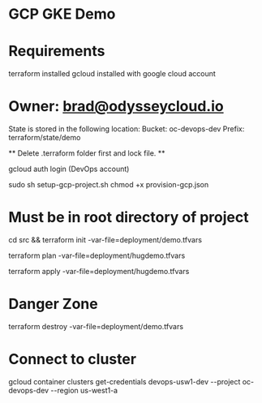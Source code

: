 # GCP GKE Demo

# Requirements
terraform installed
gcloud installed with google cloud account

# Owner: brad@odysseycloud.io

State is stored in the following location:
Bucket:  oc-devops-dev
Prefix:  terraform/state/demo

** Delete .terraform folder first and lock file. **

gcloud auth login (DevOps account)

sudo sh setup-gcp-project.sh
chmod +x provision-gcp.json

# Must be in root directory of project

cd src && terraform init -var-file=deployment/demo.tfvars 

terraform plan -var-file=deployment/hugdemo.tfvars

terraform apply -var-file=deployment/hugdemo.tfvars

# Danger Zone
terraform destroy -var-file=deployment/demo.tfvars

# Connect to cluster
gcloud container clusters get-credentials devops-usw1-dev --project oc-devops-dev --region us-west1-a
